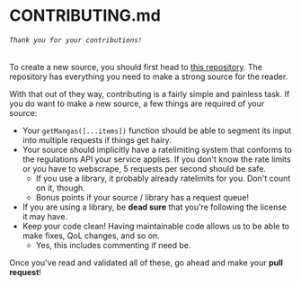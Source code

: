 # CONTRIBUTING.md

###### `Thank you for your contributions!`

To create a new source, you should first head to [this repository](https://github.com/Nowaaru/suwariyomi-source-base). The repository has everything you need to make a strong source for the reader.

With that out of they way, contributing is a fairly simple and painless task. If you do want to make a new source, a few things are required of your source:

- Your `getMangas([...items])` function should be able to segment its input into multiple requests if things get hairy.
- Your source should implicitly have a ratelimiting system that conforms to the regulations API your service applies. If you don't know the rate limits or you have to webscrape, 5 requests per second should be safe.
  - If you use a library, it probably already ratelimits for you. Don't count on it, though.
  - Bonus points if your source / library has a request queue!
- If you are using a library, be **dead sure** that you're following the license it may have.
- Keep your code clean! Having maintainable code allows us to be able to make fixes, QoL changes, and so on.
  - Yes, this includes commenting if need be.

Once you've read and validated all of these, go ahead and make your **pull request**!

